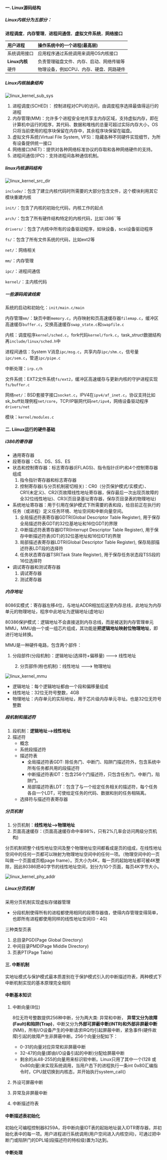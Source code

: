 #### 一. Linux源码结构

#####  Linux内核分为五部分：

**进程调度**，**内存管理**，**进程间通信**，**虚拟文件系统**，**网络接口**

| 用户进程      | 操作系统中的一个进程(最高层)             |
| :------------ | :--------------------------------------- |
| 系统调用接口  | 应用程序通过系统调用来调用OS内核接口     |
| **Linux内核** | 负责管理磁盘文件、内存、启动、网络传输等 |
| 硬件          | 物理设备，例如CPU、内存、硬盘、网路硬件  |



##### Linux内核抽象结构

![linux_kernel_sub_sys](..\..\pic\linux_kernel_sub_sys.png)

1. 进程调度(SCHED)： 控制进程对CPU的访问，由调度程序选择最值得运行的进程
2. 内存管理(MM)：允许多个进程安全地共享主内存区域，支持虚拟内存，即在计算机中运行的程序，其代码、数据和堆栈的总量可超过实际内存大小，OS只将当前使用的程序块保留在内存中，其余程序块保留在磁盘。
3. 虚拟文件系统(Virtual File System, VFS)：隐藏各种不同硬件实现细节，为所有设备提供统一接口
4. 网络接口(NET)：提供对各种网络标准协议的存取和各种网络硬件的支持。
5. 进程间通信(IPC)：支持进程间各种通信机制。



##### linux内核源码结构

![linux_kernel_src_dir](..\..\pic\linux_kernel_src_dir.png)

`include/`：包含了建立内核代码时所需要的大部分包含文件，这个模块利用其它模块重建内核

`init/`：包含了内核的初始化代码，内核工作的起点

`arch/`：包含了所有硬件结构特定的内核代码，比如`i386``等

`drivers/`：包含了内核中所有的设备驱动程序，如块设备，scsi设备驱动程序

`fs/`：包含了所有文件系统的代码，比如ext2等

`net/`：网络相关

`mm/`：内存管理

`ipc/`：进程间通信

`kernel/`：主内核代码



##### 一些源码阅读线索

系统的启动和初始化：`init/main.c/main`

内存管理`mm/`：缺页中断`memory.c`，内存映射和页高速缓存器`filemap.c`，缓冲区高速缓存`buffer.c`，交换高速缓存`swap_state.c`和`swapfile.c`

内核：调度程序`kernel/sched.c`，fork代码`kernel/fork.c`，task_struct数据结构再`include/linux/sched.h`中

进程间通信：System V消息`ipc/msg.c`，共享内存`ipc/shm.c`，信号量`ipc/sem.c`，管道`ipc/pipe.c`

中断处理：`irp.c/h`

文件系统：EXT2文件系统`fs/ext2`，缓冲区高速缓存与更新内核的守护进程实现`fs/buffer.c`

网络`net/`：BSD套接字接口`socket.c`，IPV4在`ipv4/af_inet.c`，协议支持比如sk_buff处理例程`net/core`，TCP/IP联网代码`net/ipv4`，网络设备驱动程序`drivers/net`

模块：`kernel/modules.c`





#### 二. Liinux运行的硬件基础

##### i386的寄存器

- 通用寄存器
- 段寄存器：CS、DS、SS、ES
- 状态和控制寄存器：标志寄存器(EFLAGS)、指令指针(EIP)和4个控制寄存器组成
  1. 指令指针寄存器和标志寄存器
  2. 控制寄存器(与分页机制密切相关)：CR0（分页保护模式/实模式）、CR1(未定义)、CR2(页故障线性地址寄存器，保存最后一次出现页故障的全32位线性地址)、CR3(页目录基址寄存器，保存页目录表的物理地址)
- 系统地址寄存器：用于引用在保护模式下所需要的表和段，给目前正在执行的任务（或进程）定义任务环境、地址空间和中断向量空间。
  1. 全局描述符表寄存器GDTR(Global Descriptor Table Register), 用于保存全局描述符表GDT的32位基地址和16位GDT的界限
  2. 中断描述符表寄存器IDTR(Interrupt Descriptor Table Register), 用于保存中断描述符表(IDT)的32位基地址和16位IDT的界限
  3. 局部描述表寄存器LDTR(Global Descriptor Table Register), 保存局部描述符表LDT段的选择符
  4. 任务状态寄存器TSR(Task State Register), 用于保存任务状态段TSS段的16位选择符
- 调试寄存器和测试寄存器
  1. 调试寄存器
  2. 测试寄存器



#### 

##### 内存地址

8086实模式：寄存器左移4位，与地址ADDR相加后送至内存总线，此地址为内存单元的物理地址，程序中此地址为逻辑地址(虚地址)

80386保护模式：逻辑地址不会直接送到内存总线，而是被送到内存管理单元MMU，MMU由一个或一组芯片组成，其功能是**把逻辑地址映射位物理地址**，即进行地址转换。

MMU是一种硬件电路，包含两个部件：

1. 分段部件(分段机制)：逻辑地址(选择符+偏移量) ---> 线性地址

 	2. 分页部件(粉也机制)：线性地址 ---> 物理地址

![linux_kernel_mmu](..\..\pic\linux_kernel_mmu.png)

- 逻辑地址：每个逻辑地址都由一个段和偏移量组成
- 线性地址：32位无符号整数，4GB
- 物理地址：内存单元的实际地址，用于芯片级内存单元寻址。也是32位无符号整数



##### 段机制和描述符

1. 段机制：**逻辑地址-->线性地址**
2. 描述符
   - 概念
   - 系统段描述符
   - 描述符表
     - 全局描述符表GDT: 除任务门、中断门、陷阱门描述符外，包含系统中所有任务都共用的段描述符
     - 中断描述符表IDT：包含256个门描述符，只包含任务门，中断门，陷阱门。
     - 局部描述符表LDT：包含了与一个给定任务相关的描述符，每个任务各自一个LDT，可使给定任务的代码、数据和别的任务相隔离。
   - 选择符与描述符表寄存器



##### 分页机制

1. 分页机制：**线性地址-->物理地址**
2. 页面高速缓存：(页面高速缓存命中率98%，只有2%几率会访问两级分页机构)

分页机制把整个线性地址空间及整个物理地址空间都看成是页的组成，在线性地址空间中的任何一页都可以映射为物理地址空间中的任何一项。（物理空间中的一页叫做一个页面或页框page frame）。页大小为4K，每一页的起始地址都可被4K整除，因此80386把4G字节的线性地址空间，划分为1G个页面，每页4K字节大小。

![linux_kernel_phy_addr](..\..\pic\linux_kernel_phy_addr.png)



##### Linux分页机制

采用分页机制实现虚拟存储器管理

- 分段机制使得所有的进程都使用相同的段寄存器值，使得内存管理变得简单，也即所有进程都使用同样的线性地址空间(0 - 4G)

  

三种类型页表

1. 总目录PGD(Page Global Directory)
2. 中间目录PMD(Page Middle Directory)
3. 页表PT(Page Table)







#### 三. 中断机制

实地址模式与保护模式最本质差别在于保护模式引入的中断描述符表，两种模式下中断机制实现的基本原理完全相同

#### 中断基本知识

1. 中断向量(8位)

   8位无符号整数提供256种中断，分为两大类: 异常和中断， **异常又分为故障(Fault)和陷阱(Trap)**，中断又分为**外部可屏蔽中断(INTR)和外部非屏蔽中断**(NMI)，所有I/O设备产生的中断请求IRQ均引起屏蔽中断，紧急事件(硬件故障)引起的故障产生非屏蔽中断。256个向量分配如下：

   - 0-31的向量对应异常和非屏蔽中断
   - 32-47的向量(即由I/O设备引起的中断)分配给屏蔽中断
   - 剩余的从48-255的向量用来标识软中断。Linux只用了其中一个(128 或0x80向量)来实现系统调用，当用户态下的进程执行一条int 0x80汇编指令时，CPU就切换到内核态，并开始执行system_call()

2. 外设可屏蔽中断

3. 异常及非屏蔽中断

4. 中断描述符表

#### 中断描述表初始化

初始化可编程控制器8259A，将中断向量IDT表的起始地址装入IDTR寄存器，并初始化表中的每一项。用户进程进行系统调用(用户空间进入内核空间)，可通过把中断门或陷阱门的DPL域(段描述符的特权级)置为3达到。

#### 中断处理

